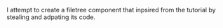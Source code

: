 I attempt to create a filetree component that inpsired from the tutorial by stealing and adpating its code.
